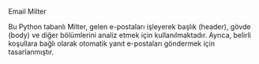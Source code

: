 Email Milter

Bu Python tabanlı Milter, gelen e-postaları işleyerek başlık (header), gövde (body) ve diğer bölümlerini analiz etmek için kullanılmaktadır. 
Ayrıca, belirli koşullara bağlı olarak otomatik yanıt e-postaları göndermek için tasarlanmıştır.

